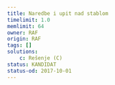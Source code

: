 ```yaml
---
title: Naredbe i upit nad stablom
timelimit: 1.0
memlimit: 64
owner: RAF
origin: RAF
tags: []
solutions:
    c: Rešenje (C)
status: KANDIDAT
status-od: 2017-10-01
---
```

